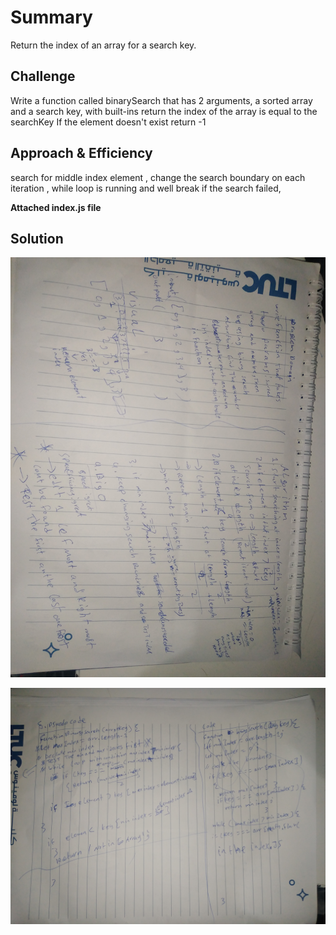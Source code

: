# Summary
<!-- Short summary or background information -->
Return the index of an array for a search key.

## Challenge
<!-- Description of the challenge -->
Write a function called binarySearch that has 2 arguments, a sorted array
and a search key, with built-ins return the index of the array is equal to the searchKey
If the element doesn't exist return -1

## Approach & Efficiency
<!-- What approach did you take? Why? What is the Big O space/time for this approach? -->
search for middle index element , change the search boundary on each iteration , while loop is running and well break if the search failed,

**Attached index.js file**

## Solution
<!-- Embedded whiteboard image -->
![Whiteboard Image](./wb1.jpg)

![Whiteboard Image](./wb2.jpg)
